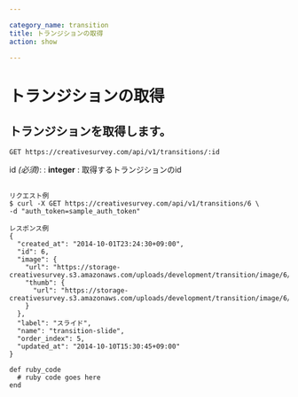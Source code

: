 ```yaml
---

category_name: transition
title: トランジションの取得
action: show

---
```


# トランジションの取得

## トランジションを取得します。

`GET https://creativesurvey.com/api/v1/transitions/:id`

id _(必須)_:
: __integer__
: 取得するトランジションのid

~~~

リクエスト例
$ curl -X GET https://creativesurvey.com/api/v1/transitions/6 \
-d "auth_token=sample_auth_token"

レスポンス例
{
  "created_at": "2014-10-01T23:24:30+09:00",
  "id": 6,
  "image": {
    "url": "https://storage-creativesurvey.s3.amazonaws.com/uploads/development/transition/image/6/slide.png",
    "thumb": {
      "url": "https://storage-creativesurvey.s3.amazonaws.com/uploads/development/transition/image/6/thumb_slide.png"
    }
  },
  "label": "スライド",
  "name": "transition-slide",
  "order_index": 5,
  "updated_at": "2014-10-10T15:30:45+09:00"
}

~~~

 
~~~
def ruby_code
  # ruby code goes here
end
~~~

　
　
